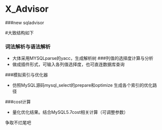 # X_Advisor
###new sqladvisor 

#大致结构如下
### 词法解析与语法解析
* 大体采用MYSQLparse的yacc，生成解析树
###列值的选择度计算与分析
* 做成插件形式，可输入各列值选择度，也可直连数据库查询

###模拟索引与优化器
* 仿照MySQL源码mysql_select的prepare和optimize 生成各个索引的优化路径

###cost计算
* 量化优化结果。结合MySQL5.7cost相关计算（可调整参数）

争取不烂尾吧
